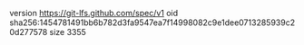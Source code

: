version https://git-lfs.github.com/spec/v1
oid sha256:1454781491bb6b782d3fa9547ea7f14998082c9e1dee0713285939c20d277578
size 3355
